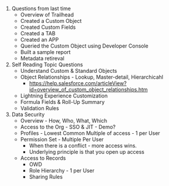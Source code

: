 1. Questions from last time
    * Overview of Trailhead
    * Created a Custom Object
    * Created Custom Fields
    * Created a TAB
    * Created an APP
    * Queried the Custom Object using Developer Console
    * Built a sample report
    * Metadata retireval 
2. Self Reading Topic Questions
    * Understand Custom & Standard Objects
    * Object Relationships - Lookup, Master-detail, Hierarchicahl
        * https://help.salesforce.com/articleView?id=overview_of_custom_object_relationships.htm
    * Lightning Experience Customization
    * Formula Fields & Roll-Up Summary
    * Validation Rules
3. Data Security
    * Overview - How, Who, What, Which
    * Access to the Org - SSO & JIT - Demo?
    * Profiles - Lowest Common Multiple of access - 1 per User
    * Permission Set - Multiple Per User
        * When there is a conflict - more access wins.
        * Underlying principle is that you open up access
    * Access to Records
        * OWD
        * Role Hierarchy - 1 per User
        * Sharing Rules